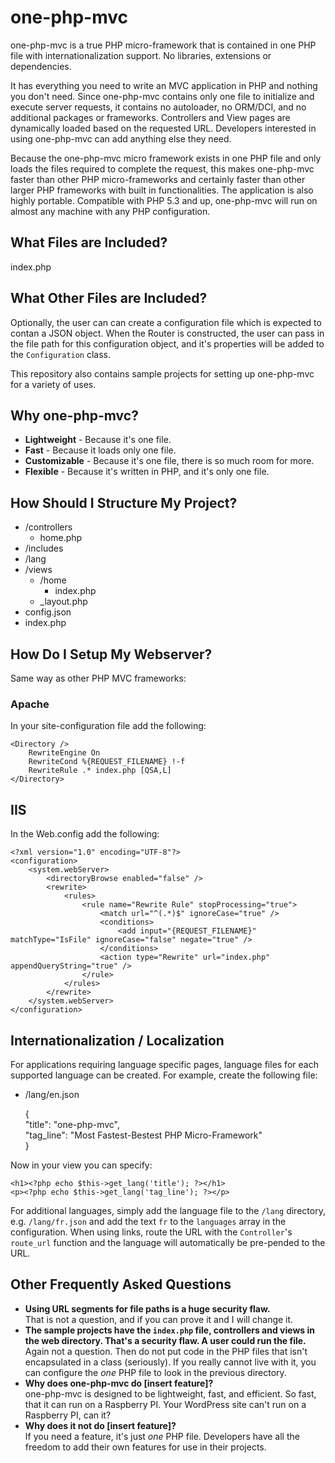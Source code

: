 one-php-mvc
===========

one-php-mvc is a true PHP micro-framework that is contained in one PHP file with internationalization support. No libraries, extensions or dependencies.  

It has everything you need to write an MVC application in PHP and nothing you don't need. Since one-php-mvc contains only one file to initialize and execute server requests, it contains no autoloader, no ORM/DCI, and no additional packages or frameworks.  Controllers and View pages are dynamically loaded based on the requested URL. Developers interested in using one-php-mvc can add anything else they need.  

Because the one-php-mvc micro framework exists in one PHP file and only loads the files required to complete the request, this makes one-php-mvc faster than other PHP micro-frameworks and certainly faster than other larger PHP frameworks with built in functionalities. The application is also highly portable. Compatible with PHP 5.3 and up, one-php-mvc will run on almost any machine with any PHP configuration.

What Files are Included?
------------------------

index.php


What Other Files are Included?
------------------------------

Optionally, the user can can create a configuration file which is expected to contan a JSON object. When the Router is constructed, the user can pass in the file path for this configuration object, and it's properties will be added to the `Configuration` class.  

This repository also contains sample projects for setting up one-php-mvc for a variety of uses.  

Why one-php-mvc?
----------------

* **Lightweight** - Because it's one file. 
* **Fast** - Because it loads only one file.
* **Customizable** - Because it's one file, there is so much room for more.
* **Flexible** - Because it's written in PHP, and it's only one file.

How Should I Structure My Project?
----------------------------------

* /controllers
    * home.php
* /includes
* /lang
* /views
    * /home
        * index.php
    * _layout.php
* config.json
* index.php


How Do I Setup My Webserver?
----------------------------

Same way as other PHP MVC frameworks:  

### Apache

In your site-configuration file add the following:  

    <Directory />
        RewriteEngine On
        RewriteCond %{REQUEST_FILENAME} !-f
        RewriteRule .* index.php [QSA,L]
    </Directory>

## IIS

In the Web.config add the following:  

    ﻿<?xml version="1.0" encoding="UTF-8"?>
    <configuration>
        <system.webServer>
            <directoryBrowse enabled="false" />
            <rewrite>
                <rules>
                    <rule name="Rewrite Rule" stopProcessing="true">
                        <match url="^(.*)$" ignoreCase="true" />
                        <conditions>
                            <add input="{REQUEST_FILENAME}" matchType="IsFile" ignoreCase="false" negate="true" />
                        </conditions>
                        <action type="Rewrite" url="index.php" appendQueryString="true" />
                    </rule>
                </rules>
            </rewrite>
        </system.webServer>
    </configuration>

Internationalization / Localization
-----------------------------------

For applications requiring language specific pages, language files for each supported language can be created. For example, create the following file:

* /lang/en.json


    {  
        "title": "one-php-mvc",  
        "tag_line": "Most Fastest-Bestest PHP Micro-Framework"  
    }


Now in your view you can specify:

    <h1><?php echo $this->get_lang('title'); ?></h1>
    <p><?php echo $this->get_lang('tag_line'); ?></p>

For additional languages, simply add the language file to the `/lang` directory, e.g. `/lang/fr.json` and add the text `fr` to the `languages` array in the configuration. When using links, route the URL with the `Controller`'s `route_url` function and the language will automatically be pre-pended to the URL.


Other Frequently Asked Questions
--------------------------------

* **Using URL segments for file paths is a huge security flaw.**  
    That is not a question, and if you can prove it and I will change it.
* **The sample projects have the `index.php` file, controllers and views in the web directory. That's a security flaw. A user could run the file.**  
    Again not a question. Then do not put code in the PHP files that isn't encapsulated in a class (seriously). If you really cannot live with it, you can configure the *one* PHP file to look in the previous directory.
* **Why does one-php-mvc do [insert feature]?**  
    one-php-mvc is designed to be lightweight, fast, and efficient. So fast, that it can run on a Raspberry PI. Your WordPress site can't run on a Raspberry PI, can it?
* **Why does it not do [insert feature]?**  
    If you need a feature, it's just *one* PHP file. Developers have all the freedom to add their own features for use in their projects.
